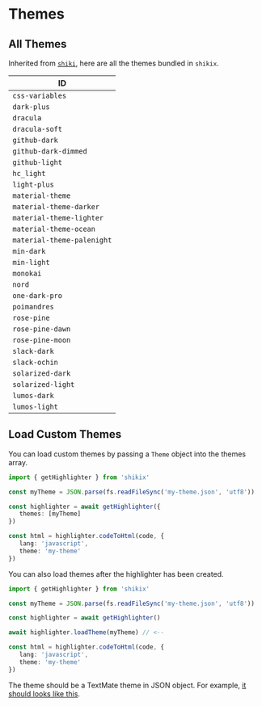 # Themes

## All Themes

Inherited from [`shiki`](https://github.com/shikijs/shiki/blob/main/docs/themes.md#all-themes), here are all the themes bundled in `shikix`.

<!--all-themes:start-->
| ID |
| --- |
| `css-variables` |
| `dark-plus` |
| `dracula` |
| `dracula-soft` |
| `github-dark` |
| `github-dark-dimmed` |
| `github-light` |
| `hc_light` |
| `light-plus` |
| `material-theme` |
| `material-theme-darker` |
| `material-theme-lighter` |
| `material-theme-ocean` |
| `material-theme-palenight` |
| `min-dark` |
| `min-light` |
| `monokai` |
| `nord` |
| `one-dark-pro` |
| `poimandres` |
| `rose-pine` |
| `rose-pine-dawn` |
| `rose-pine-moon` |
| `slack-dark` |
| `slack-ochin` |
| `solarized-dark` |
| `solarized-light` |
| `lumos-dark` |
| `lumos-light` |
<!--all-themes:end-->

## Load Custom Themes

You can load custom themes by passing a `Theme` object into the themes array.

```ts
import { getHighlighter } from 'shikix'

const myTheme = JSON.parse(fs.readFileSync('my-theme.json', 'utf8'))

const highlighter = await getHighlighter({
   themes: [myTheme]
})

const html = highlighter.codeToHtml(code, {
   lang: 'javascript',
   theme: 'my-theme'
})
```

You can also load themes after the highlighter has been created.

```ts
import { getHighlighter } from 'shikix'

const myTheme = JSON.parse(fs.readFileSync('my-theme.json', 'utf8'))

const highlighter = await getHighlighter()

await highlighter.loadTheme(myTheme) // <--

const html = highlighter.codeToHtml(code, {
   lang: 'javascript',
   theme: 'my-theme'
})
```

The theme should be a TextMate theme in JSON object. For example, [it should looks like this](https://github.com/nyxb/vscode-theme-lumos/blob/main/themes/lumos-dark.json).
